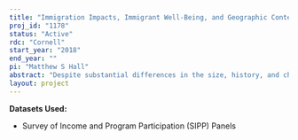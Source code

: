 ```yaml
---
title: "Immigration Impacts, Immigrant Well-Being, and Geographic Context using the 1996-2023 Survey of Income and Program Participation"
proj_id: "1178"
status: "Active"
rdc: "Cornell"
start_year: "2018"
end_year: ""
pi: "Matthew S Hall"
abstract: "Despite substantial differences in the size, history, and characteristics of foreign-born populations in local areas in the United States, immigration research has largely ignored the roles that local areas play in shaping immigrant incorporation and the consequences of immigration. Some of these local responses have resulted in policies aimed to attract or aid immigrants (e.g., the guest worker program in Utah), while others have sought to deter immigrants (e.g., requiring police officers to verify immigration status in Alabama). This research uses restricted-access data from the 1996, 2001, 2004, and 2008 panels of the Survey of Income and Program Participation to examine the local dynamics of immigrant well-being. Specifically, we seek to understand how features of local labor markets and characteristics of co-ethnic populations influence economic and social incorporation of foreign-born persons, as well as explore how the associations between immigration and native-born persons’ economic well-being is moderated by features of local areas."
layout: project
---
```


**Datasets Used:**

  - Survey of Income and Program Participation (SIPP) Panels 

